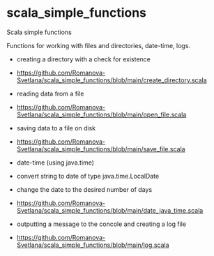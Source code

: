 # scala_simple_functions
Scala simple functions

Functions for working with files and directories, date-time, logs.

- creating a directory with a check for existence
- https://github.com/Romanova-Svetlana/scala_simple_functions/blob/main/create_directory.scala

- reading data from a file
- https://github.com/Romanova-Svetlana/scala_simple_functions/blob/main/open_file.scala

- saving data to a file on disk
- https://github.com/Romanova-Svetlana/scala_simple_functions/blob/main/save_file.scala

- date-time (using java.time)
- convert string to date of type java.time.LocalDate
- change the date to the desired number of days
- https://github.com/Romanova-Svetlana/scala_simple_functions/blob/main/date_java_time.scala

- outputting a message to the concole and creating a log file
- https://github.com/Romanova-Svetlana/scala_simple_functions/blob/main/log.scala
